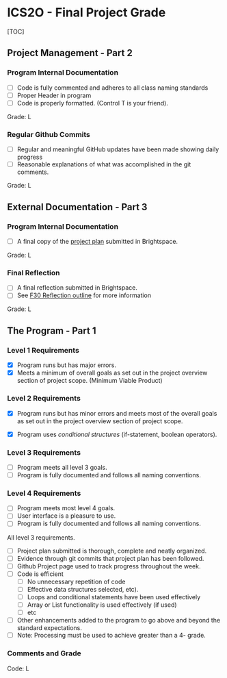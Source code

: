 # ICS2O - Final Project Grade

[TOC]

## Project Management - Part 2

### Program Internal Documentation
- [ ] Code is fully commented and adheres to all class naming standards
- [ ] Proper Header in program
- [ ] Code is properly formatted. (Control T is your friend).

Grade: L

### Regular Github Commits
- [ ] Regular and meaningful GitHub updates have been made showing daily progress
- [ ] Reasonable explanations of what was accomplished in the git comments.

Grade: L



## External Documentation - Part 3

### Program Internal Documentation
- [ ] A final copy of the [project plan](https://docs.google.com/document/d/1T__3aA-eHAB9ZBiZnPgGm1bT7aJgREb7V_wcOWjV-fw/edit#) submitted in Brightspace.

Grade: L

### Final Reflection
- [ ] A final reflection submitted in Brightspace.
- [ ] See [F30 Reflection outline](https://docs.google.com/document/d/1LB3Uw6UwAd_7I77TaVsDvl1VCUrWmJ7Z-kBeRdJVYBw/edit?usp=sharing) for more information

Grade: L



## The Program - Part 1

### Level 1 Requirements
- [x] Program runs but has major errors.
- [x] Meets a minimum of overall goals as set out in the project overview section of project scope. (Minimum Viable Product)
### Level 2 Requirements
- [x] Program runs but has minor errors and meets most of the overall goals as set out in the project overview section of project scope.
- [x] Program uses *conditional structures* (if-statement, boolean operators).


### Level 3 Requirements
- [ ] Program meets all level 3 goals.
- [ ] Program is fully documented and follows all naming conventions.

### Level 4 Requirements
- [ ] Program meets most level 4 goals.
- [ ] User interface is a pleasure to use.
- [ ] Program is fully documented and follows all naming conventions.

All level 3 requirements.
- [ ] Project plan submitted is thorough, complete and neatly organized.
- [ ] Evidence through git commits that project plan has been followed.
- [ ] Github Project page used to track progress throughout the week.
- [ ] Code is efficient
  - [ ] No unnecessary repetition of code
  - [ ] Effective data structures selected, etc).
  - [ ] Loops and conditional statements have been used effectively
  - [ ] Array or List functionality is used effectively (if used)
  - [ ]  etc
- [ ] Other enhancements added to the program to go above and beyond the standard expectations.
- [ ] Note: Processing must be used to achieve greater than a 4- grade.

### Comments and Grade

Code: L
